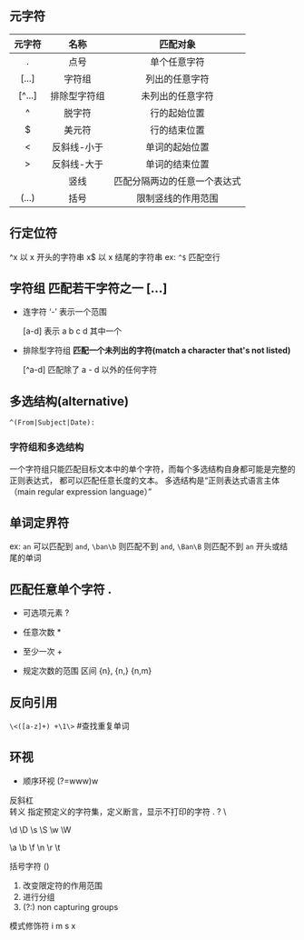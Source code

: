 ## 元字符
元字符|名称|匹配对象
:-: | :-: | :-:
.|点号|单个任意字符
[...]|字符组|列出的任意字符
[^...]|排除型字符组|未列出的任意字符
^|脱字符|行的起始位置
$|美元符|行的结束位置
\<|反斜线-小于|单词的起始位置
\>|反斜线-大于|单词的结束位置
||竖线|匹配分隔两边的任意一个表达式
(...)|括号|限制竖线的作用范围

## 行定位符
^x  以 x 开头的字符串
x$  以 x 结尾的字符串
ex: `^$` 匹配空行

## 字符组 匹配若干字符之一 [...]

* 连字符 ‘-’ 表示一个范围

    [a-d]  表示 a b c d 其中一个

* 排除型字符组 **匹配一个未列出的字符(match a character that's not listed)**

    [^a-d] 匹配除了 a - d 以外的任何字符

## 多选结构(alternative)
`^(From|Subject|Date): `

### 字符组和多选结构
一个字符组只能匹配目标文本中的单个字符，而每个多选结构自身都可能是完整的正则表达式，
都可以匹配任意长度的文本。
多选结构是“正则表达式语言主体（main regular expression language）”

## 单词定界符
ex: `an` 可以匹配到 `and`,
`\ban\b` 则匹配不到 `and`,
`\Ban\B` 则匹配不到 `an` 开头或结尾的单词

## 匹配任意单个字符 .

* 可选项元素 ?

* 任意次数 *

* 至少一次 +

* 规定次数的范围 区间 {n}, {n,} {n,m}

## 反向引用
`\<([a-z]+) +\1\>` #查找重复单词

## 环视
* 顺序环视 (?=www)w

反斜杠 \
转义 指定预定义的字符集，定义断言，显示不打印的字符
\. \? \\

\d
\D
\s
\S
\w
\W

\a
\b
\f
\n
\r
\t

括号字符 ()
1. 改变限定符的作用范围
2. 进行分组
3. (?:) non capturing groups

模式修饰符
i
m
s
x
